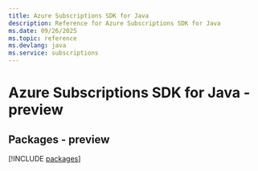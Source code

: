 ```yaml
---
title: Azure Subscriptions SDK for Java
description: Reference for Azure Subscriptions SDK for Java
ms.date: 09/26/2025
ms.topic: reference
ms.devlang: java
ms.service: subscriptions
---
```

# Azure Subscriptions SDK for Java - preview
## Packages - preview
[!INCLUDE [packages](subscriptions-index.md)]